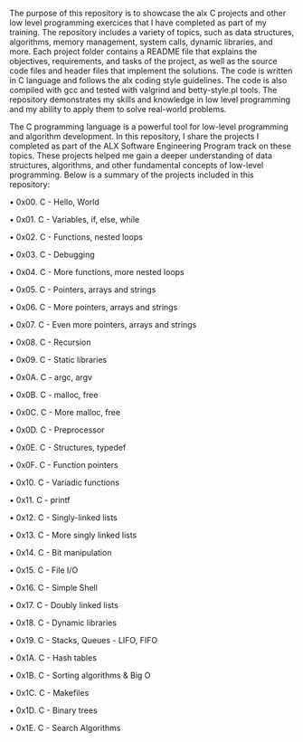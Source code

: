 The purpose of this repository is to showcase the alx C projects and other low level programming exercices that I have completed as part of my training. The repository includes a variety of topics, such as data structures, algorithms, memory management, system calls, dynamic libraries, and more. Each project folder contains a README file that explains the objectives, requirements, and tasks of the project, as well as the source code files and header files that implement the solutions. The code is written in C language and follows the alx coding style guidelines. The code is also compiled with gcc and tested with valgrind and betty-style.pl tools. The repository demonstrates my skills and knowledge in low level programming and my ability to apply them to solve real-world problems.

The C programming language is a powerful tool for low-level programming and algorithm development. In this repository, I share the projects I completed as part of the ALX Software Engineering Program track on these topics. These projects helped me gain a deeper understanding of data structures, algorithms, and other fundamental concepts of low-level programming. Below is a summary of the projects included in this repository:

•	0x00. C - Hello, World

•	0x01. C - Variables, if, else, while

•	0x02. C - Functions, nested loops

•	0x03. C - Debugging

•	0x04. C - More functions, more nested loops

•	0x05. C - Pointers, arrays and strings

•	0x06. C - More pointers, arrays and strings

•	0x07. C - Even more pointers, arrays and strings

•	0x08. C - Recursion

•	0x09. C - Static libraries

•	0x0A. C - argc, argv

•	0x0B. C - malloc, free

•	0x0C. C - More malloc, free

•	0x0D. C - Preprocessor

•	0x0E. C - Structures, typedef

•	0x0F. C - Function pointers

•	0x10. C - Variadic functions

•	0x11. C - printf 

•	0x12. C - Singly-linked lists 

•	0x13. C - More singly linked lists 

•	0x14. C - Bit manipulation

•	0x15. C - File I/O

•	0x16. C - Simple Shell

•	0x17. C - Doubly linked lists

•	0x18. C - Dynamic libraries

•	0x19. C - Stacks, Queues - LIFO, FIFO

•	0x1A. C - Hash tables

•	0x1B. C - Sorting algorithms & Big O

•	0x1C. C - Makefiles

•	0x1D. C - Binary trees

•	0x1E. C - Search Algorithms

